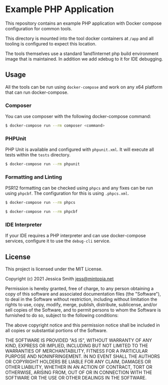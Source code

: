 # Example PHP Application

This repository contains an example PHP application with Docker compose configuration for common tools.

This directory is mounted into the tool docker containers at `/app` and all tooling is configured to expect this location.

The tools themselves use a standard 1and1internet php build environment image that is maintained. In addition we add xdebug to it for IDE debugging.

## Usage

All the tools can be run using `docker-compose` and work on any x64 platform that can run docker-compose.

### Composer

You can use composer with the following docker-compose command:

```bash
$ docker-compose run --rm composer <command>
```

### PHPUnit

PHP Unit is available and configured with `phpunit.xml`. It will execute all tests within the `tests` directory.

```bash
$ docker-compose run --rm phpunit
```

### Formatting and Linting

PSR12 formatting can be checked using `phpcs` and any fixes can be run using `phpcbf`. The configuration for this is using `.phpcs.xml`.

```bash
$ docker-compose run --rm phpcs
```
```bash
$ docker-compose run --rm phpcbf
```

### IDE Interpreter

If your IDE requires a PHP interpreter and can use docker-compose services, configure it to use the `debug-cli` service.

## License

This project is licensed under the MIT License.

Copyright (c) 2021 Jessica Smith <jess@mintopia.net>

Permission is hereby granted, free of charge, to any person obtaining a copy of this software and associated documentation files (the "Software"), to deal in the Software without restriction, including without limitation the rights to use, copy, modify, merge, publish, distribute, sublicense, and/or sell copies of the Software, and to permit persons to whom the Software is furnished to do so, subject to the following conditions:

The above copyright notice and this permission notice shall be included in all copies or substantial portions of the Software.

THE SOFTWARE IS PROVIDED "AS IS", WITHOUT WARRANTY OF ANY KIND, EXPRESS OR IMPLIED, INCLUDING BUT NOT LIMITED TO THE WARRANTIES OF MERCHANTABILITY, FITNESS FOR A PARTICULAR PURPOSE AND NONINFRINGEMENT. IN NO EVENT SHALL THE AUTHORS OR COPYRIGHT HOLDERS BE LIABLE FOR ANY CLAIM, DAMAGES OR OTHER LIABILITY, WHETHER IN AN ACTION OF CONTRACT, TORT OR OTHERWISE, ARISING FROM, OUT OF OR IN CONNECTION WITH THE SOFTWARE OR THE USE OR OTHER DEALINGS IN THE SOFTWARE.